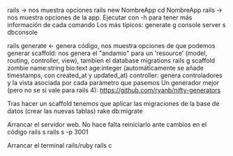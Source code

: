 rails -> nos muestra opciones
rails new NombreApp
cd NombreApp
rails -> nos muestra opciones de la app. Ejecutar con -h para tener más información de cada comando
  Los más típicos:
  generate g
  console
  server s
  dbconsole
 
rails generate <- genera código, nos muestra opciones de que podemos generar
  scaffold: nos genera el "andamio" para un 'resource' (model, routing, controller, view), tambien el database migrations
    rails g scaffold zombie name:string bio:text age:integer (automáticamente se añade timestamps, con created_at y updated_at)
  controller: genera controladores y la vista asociada por cada parámetro que pasemos
  Un generador mejor (pero no se si vale para rails 4): https://github.com/ryanb/nifty-generators

Tras hacer un scaffold tenemos que aplicar las migraciones de la base de datos (crear las nuevas tablas)
rake db:migrate

Arrancar el servidor web. No hace falta reiniciarlo ante cambios en el código
rails s
rails s -p 3001
      
Arrancar el terminal rails/ruby
rails c
